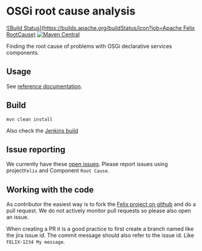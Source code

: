 # OSGi root cause analysis

[![Build Status](https://builds.apache.org/buildStatus/icon?job=Apache Felix RootCause)](https://builds.apache.org/job/Apache%20Felix%20RootCause/)
[![Maven Central](https://maven-badges.herokuapp.com/maven-central/org.apache.felix/org.apache.felix.rootcause/badge.svg)](http://search.maven.org/#search%7Cga%7C1%7Cg%3A%22org.apache.felix%22%20a%3A%22org.apache.felix.rootcause%22)


Finding the root cause of problems with OSGi declarative services components.

## Usage

See [reference documentation](docs/README.md).

## Build

    mvn clean install

Also check the [Jenkins build](https://builds.apache.org/job/Felix%20Rootcause/)

## Issue reporting

We currently have these [open issues](https://issues.apache.org/jira/issues/?jql=project%20%3D%20FELIX%20AND%20component%20%3D%20%22Root%20Cause%22%20AND%20resolution%20%3D%20Unresolved). Please report issues using project`Felix` and Component `Root Cause`.

## Working with the code

As contributor the easiest way is to fork the [Felix project on github](https://github.com/apache/felix/tree/trunk/rootcause) and do a pull request. We do not actively monitor pull requests so please also open an issue.

When creating a PR it is a good practice to first create a branch named like the jira issue id. The commit message should also refer to the issue id. Like `FELIX-1234 My message`.

